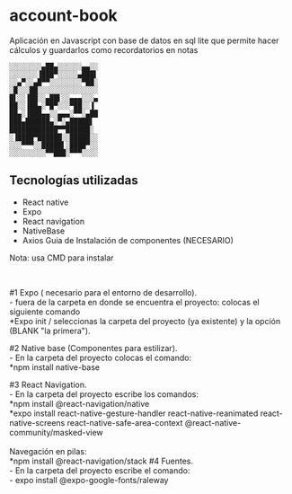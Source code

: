 # account-book

Aplicación en Javascript con base de datos en sql lite que permite hacer cálculos y guardarlos como recordatorios en notas

	░░░░░░░░▄██▄░░░░░░▄▄░░
	░░░░░░░▐███▀░░░░░▄███▌
	░░▄▀░░▄█▀▀░░░░░░░░▀██░
	░█░░░██░░░░░░░░░░░░░░░
	█▌░░▐██░░▄██▌░░▄▄▄░░░▄
	██░░▐██▄░▀█▀░░░▀██░░▐
	██▄░▐███▄▄░░▄▄▄░▀▀░▄██
	███▄██████▄░▀░▄█████▌
	████████████▀▀██████░
	░▐████▀██████░░█████░░
	░░░▀▀▀░░█████▌░████▀░░
	░░░░░░░░░▀▀███░▀▀▀░░░░
## Tecnologías utilizadas

- React native
- Expo
- React navigation
- NativeBase
- Axios
Guia de Instalación de componentes (NECESARIO)


Nota: usa CMD para instalar
                    
 <br>

 
  #1 Expo ( necesario para el entorno de desarrollo).
  	<br>
	  - fuera de la carpeta en donde se encuentra el proyecto:
		  colocas el siguiente comando 
		 <br>
 		*Expo init / seleccionas la carpeta del proyecto
		 (ya existente) y la opción (BLANK "la primera").
 <br>

#2 Native base (Componentes para estilizar).
		<br>
		- En la carpeta del proyecto colocas el comando:
		<br>
		*npm install native-base
<br>

#3 React Navigation.
<br>
		- En la carpeta del proyecto escribe los comandos:
		<br>
		*npm install @react-navigation/native
		<br>
		*expo install react-native-gesture-handler react-native-reanimated react-native-screens react-native-safe-area-context @react-native-community/masked-view
		<br>	
		Navegación en pilas:
		<br>
			*npm install @react-navigation/stack
	#4 Fuentes.
		<br>
		- En la carpeta del proyecto escribe el comando:
		<br>
		- expo install @expo-google-fonts/raleway
		
